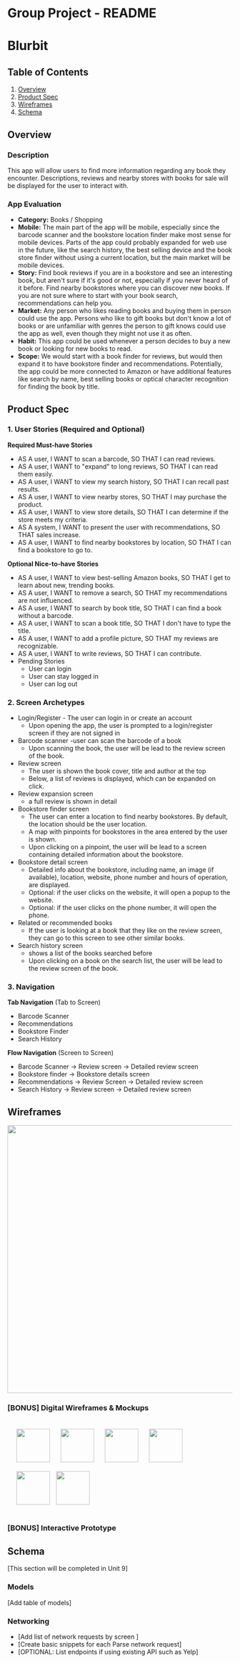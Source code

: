 Group Project - README
===

# Blurbit

## Table of Contents
1. [Overview](#Overview)
1. [Product Spec](#Product-Spec)
1. [Wireframes](#Wireframes)
2. [Schema](#Schema)

## Overview
### Description
This app will allow users to find more information regarding any book they encounter. Descriptions, reviews and nearby stores with books for sale will be displayed for the user to interact with.

### App Evaluation
- **Category:** Books / Shopping
- **Mobile:** The main part of the app will be mobile, especially since the barcode scanner and the bookstore location finder make most sense for mobile devices. Parts of the app could probably expanded for web use in the future, like the search history, the best selling device and the book store finder without using a current location, but the main market will be mobile devices.
- **Story:** Find book reviews if you are in a bookstore and see an interesting book, but aren't sure if it's good or not, especially if you never heard of it before. Find nearby bookstores where you can discover new books. If you are not sure where to start with your book search, recommendations can help you.
- **Market:** Any person who likes reading books and buying them in person could use the app. Persons who like to gift books but don't know a lot of books or are unfamiliar with genres the person to gift knows could use the app as well, even though they might not use it as often.
- **Habit:** This app could be used whenever a person decides to buy a new book or looking for new books to read. 
- **Scope:** We would start with a book finder for reviews, but would then expand it to have bookstore finder and recommendations. Potentially, the app could be more connected to Amazon or have additional features like search by name, best selling books or optical character recognition for finding the book by title.

## Product Spec

### 1. User Stories (Required and Optional)

**Required Must-have Stories**
* AS A user, I WANT to scan a barcode, SO THAT I can read reviews.
* AS A user, I WANT to "expand" to long reviews, SO THAT I can read them easily.
* AS A user, I WANT to view my search history, SO THAT I can recall past results.
* AS A user, I WANT to view nearby stores, SO THAT I may purchase the product.
* AS A user, I WANT to view store details, SO THAT I can determine if the store meets my criteria.
* AS A system, I WANT to present the user with recommendations, SO THAT sales increase.
* AS A user, I WANT to find nearby bookstores by location, SO THAT I can find a bookstore to go to.

**Optional Nice-to-have Stories** 

* AS A user, I WANT to view best-selling Amazon books, SO THAT I get to learn about new, trending books.
* AS A user, I WANT to remove a search, SO THAT my recommendations are not influenced.
* AS A user, I WANT to search by book title, SO THAT I can find a book without a barcode.
* AS A user, I WANT to scan a book title, SO THAT I don't have to type the title.
* AS A user, I WANT to add a profile picture, SO THAT my reviews are recognizable.
* AS A user, I WANT to write reviews, SO THAT I can contribute.
* Pending Stories
    * User can login
    * User can stay logged in
    * User can log out

### 2. Screen Archetypes

* Login/Register - The user can login in or create an account
   * Upon opening the app, the user is prompted to a login/register screen if they are not signed in
* Barcode scanner -user can scan the barcode of a book
   * Upon scanning the book, the user will be lead to the review screen of the book.
* Review screen
   * The user is shown the book cover, title and author at the top
   * Below, a list of reviews is displayed, which can be expanded on click.
* Review expansion screen
    * a full review is shown in detail
* Bookstore finder screen
    * The user can enter a location to find nearby bookstores. By default, the location should be the user location.
    * A map with pinpoints for bookstores in the area entered by the user is shown.
    * Upon clicking on a pinpoint, the user will be lead to a screen containing detailed information about the bookstore.
* Bookstore detail screen
    * Detailed info about the bookstore, including name, an image (if available), location, website, phone number and hours of operation, are displayed.
    * Optional: if the user clicks on the website, it will open a popup to the website.
    * Optional: if the user clicks on the phone number, it will open the phone.
* Related or recommended books
    * If the user is looking at a book that they like on the review screen, they can go to this screen to see other similar books.
* Search history screen
    * shows a list of the books searched before
    * Upon clicking on a book on the search list, the user will be lead to the review screen of the book.
 
### 3. Navigation

**Tab Navigation** (Tab to Screen)

* Barcode Scanner
* Recommendations
* Bookstore Finder
* Search History

**Flow Navigation** (Screen to Screen)

* Barcode Scanner -> Review screen -> Detailed review screen
* Bookstore finder -> Bookstore details screen 
* Recommendations -> Review Screen -> Detailed review screen
* Search History -> Review screen -> Detailed review screen

## Wireframes

<img src="https://i.imgur.com/O53ve9a.png" width=600>

### [BONUS] Digital Wireframes & Mockups
<p float="left>
   <img src="https://i.imgur.com/UTdV8qS.png" width=75 style="padding:10px;">
   <img src="https://i.imgur.com/v2WQCFA.png" width=75 style="padding:10px;">
   <img src="https://i.imgur.com/r5DHG3g.png" width=75 style="padding:10px;">
   <img src="https://i.imgur.com/ic3qjrU.png" width=75 style="padding:10px;">
   <img src="https://i.imgur.com/5qURfsy.png" width=75 style="padding:10px;">
   <img src="https://i.imgur.com/xVOEpp7.png" width=75 style="padding:10px;">
   <img src="https://i.imgur.com/ubgj1he.png" width=75>
</p>

### [BONUS] Interactive Prototype

## Schema 
[This section will be completed in Unit 9]
### Models
[Add table of models]
### Networking
- [Add list of network requests by screen ]
- [Create basic snippets for each Parse network request]
- [OPTIONAL: List endpoints if using existing API such as Yelp]
